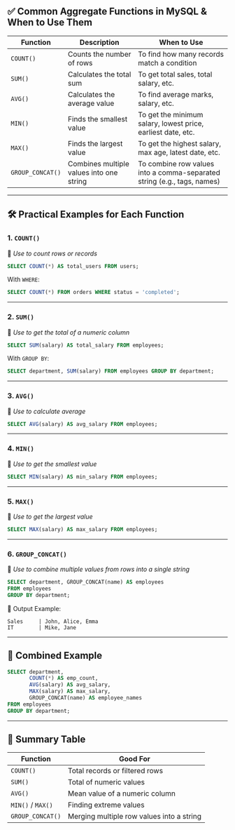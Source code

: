 ## ✅ Common Aggregate Functions in MySQL & When to Use Them

| Function         | Description                              | When to Use                                                             |
| ---------------- | ---------------------------------------- | ----------------------------------------------------------------------- |
| `COUNT()`        | Counts the number of rows                | To find how many records match a condition                              |
| `SUM()`          | Calculates the total sum                 | To get total sales, total salary, etc.                                  |
| `AVG()`          | Calculates the average value             | To find average marks, salary, etc.                                     |
| `MIN()`          | Finds the smallest value                 | To get the minimum salary, lowest price, earliest date, etc.            |
| `MAX()`          | Finds the largest value                  | To get the highest salary, max age, latest date, etc.                   |
| `GROUP_CONCAT()` | Combines multiple values into one string | To combine row values into a comma-separated string (e.g., tags, names) |

---

## 🛠️ Practical Examples for Each Function

### 1. **`COUNT()`**

📌 *Use to count rows or records*

```sql
SELECT COUNT(*) AS total_users FROM users;
```

With `WHERE`:

```sql
SELECT COUNT(*) FROM orders WHERE status = 'completed';
```

---

### 2. **`SUM()`**

📌 *Use to get the total of a numeric column*

```sql
SELECT SUM(salary) AS total_salary FROM employees;
```

With `GROUP BY`:

```sql
SELECT department, SUM(salary) FROM employees GROUP BY department;
```

---

### 3. **`AVG()`**

📌 *Use to calculate average*

```sql
SELECT AVG(salary) AS avg_salary FROM employees;
```

---

### 4. **`MIN()`**

📌 *Use to get the smallest value*

```sql
SELECT MIN(salary) AS min_salary FROM employees;
```

---

### 5. **`MAX()`**

📌 *Use to get the largest value*

```sql
SELECT MAX(salary) AS max_salary FROM employees;
```

---

### 6. **`GROUP_CONCAT()`**

📌 *Use to combine multiple values from rows into a single string*

```sql
SELECT department, GROUP_CONCAT(name) AS employees
FROM employees
GROUP BY department;
```

📝 Output Example:

```
Sales     | John, Alice, Emma
IT        | Mike, Jane
```

---

## 🔄 Combined Example

```sql
SELECT department,
       COUNT(*) AS emp_count,
       AVG(salary) AS avg_salary,
       MAX(salary) AS max_salary,
       GROUP_CONCAT(name) AS employee_names
FROM employees
GROUP BY department;
```

---

## 🔑 Summary Table

| Function          | Good For                                  |
| ----------------- | ----------------------------------------- |
| `COUNT()`         | Total records or filtered rows            |
| `SUM()`           | Total of numeric values                   |
| `AVG()`           | Mean value of a numeric column            |
| `MIN()` / `MAX()` | Finding extreme values                    |
| `GROUP_CONCAT()`  | Merging multiple row values into a string |